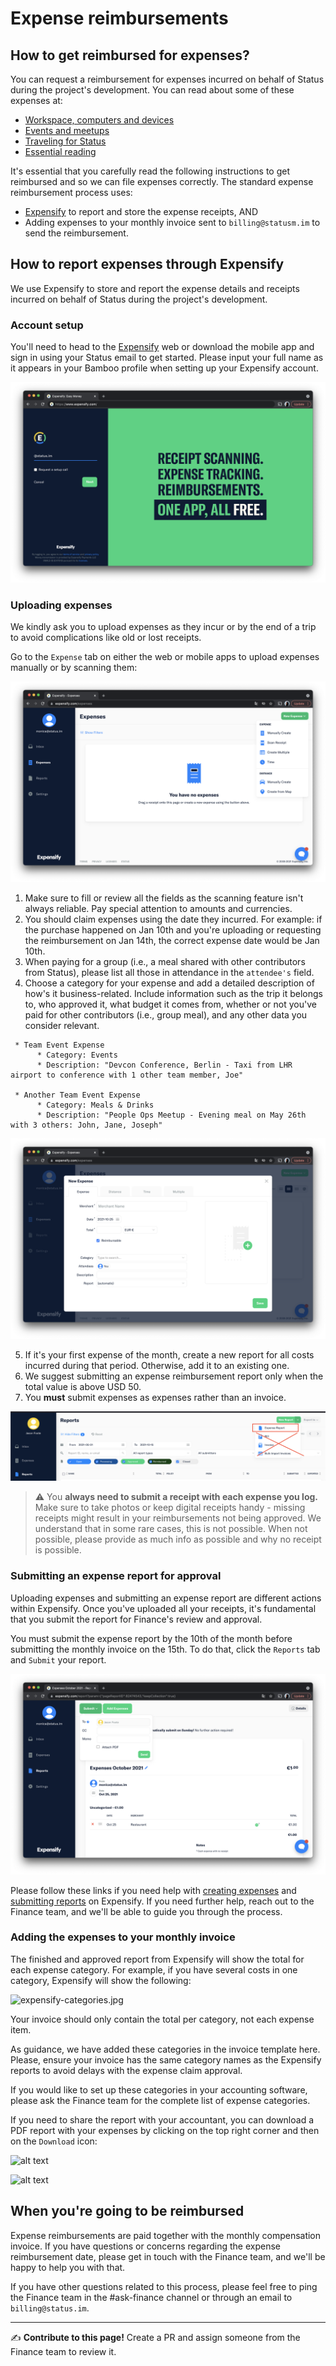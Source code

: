 # Expense reimbursements

## How to get reimbursed for expenses?

You can request a reimbursement for expenses incurred on behalf of Status during the project's development. You can read about some of these expenses at:
   * [Workspace, computers and devices](src/perks/workspace-computers-and-devices.md)
   * [Events and meetups](src/perks/events-and-meetups.md)
   * [Traveling for Status](src/remote-at-status/traveling-for-status.md)
   * [Essential reading](src/welcome-to-status/essential-reading.md)

It's essential that you carefully read the following instructions to get reimbursed and so we can file expenses correctly. The standard expense reimbursement process uses:
   * [Expensify](https://www.expensify.com/) to report and store the expense receipts, AND
   * Adding expenses to your monthly invoice sent to `billing@statusm.im` to send the reimbursement.

## How to report expenses through Expensify

We use Expensify to store and report the expense details and receipts incurred on behalf of Status during the project's development.

### Account setup

You'll need to head to the [Expensify](https://www.expensify.com/) web or download the mobile app and sign in using your Status email to get started. Please input your full name as it appears in your Bamboo profile when setting up your Expensify account.

![expensify-login](/src/images/expensify-login.png/)

### Uploading expenses

We kindly ask you to upload expenses as they incur or by the end of a trip to avoid complications like old or lost receipts. 

Go to the `Expense` tab on either the web or mobile apps to upload expenses manually or by scanning them:

![expensify-new-expense](/src/images/expensify-new-expense.png/)

   1. Make sure to fill or review all the fields as the scanning feature isn't always reliable. Pay special attention to amounts and currencies.
   2. You should claim expenses using the date they incurred. For example: if the purchase happened on Jan 10th and you're uploading or requesting the reimbursement on Jan 14th, the correct expense date would be Jan 10th.
   3. When paying for a group (i.e., a meal shared with other contributors from Status), please list all those in attendance in the `attendee's` field.
   4. Choose a category for your expense and add a detailed description of how's it business-related. Include information such as the trip it belongs to, who approved it, what budget it comes from, whether or not you've paid for other contributors (i.e., group meal), and any other data you consider relevant.

     * Team Event Expense
          * Category: Events
          * Description: "Devcon Conference, Berlin - Taxi from LHR airport to conference with 1 other team member, Joe"

     * Another Team Event Expense
          * Category: Meals & Drinks
          * Description: "People Ops Meetup - Evening meal on May 26th with 3 others: John, Jane, Joseph"

![expensify-expense-details](/src/images/expensify-expense-details.png/)

   5. If it's your first expense of the month, create a new report for all costs incurred during that period. Otherwise, add it to an existing one.
   6. We suggest submitting an expense reimbursement report only when the total value is above USD 50.
   7. You **must** submit expenses as expenses rather than an invoice.

![expensify-expenses-expenses](/src/images/expensify-expenses-expenses.png)

> ⚠️ You **always need to submit a receipt with each expense you log.** Make sure to take photos or keep digital receipts handy - missing receipts might result in your reimbursements not being approved. We understand that in some rare cases, this is not possible. When not possible, please provide as much info as possible and why no receipt is possible.

### Submitting an expense report for approval

Uploading expenses and submitting an expense report are different actions within Expensify. Once you've uploaded all your receipts, it's fundamental that you submit the report for Finance's review and approval.

You must submit the expense report by the 10th of the month before submitting the monthly invoice on the 15th. To do that, click the `Reports` tab and `Submit` your report.

![expensify-report](/src/images/expensify-report.png/)

Please follow these links if you need help with [creating expenses](https://community.expensify.com/discussion/4560/how-to-create-expenses-manually) and [submitting reports](https://community.expensify.com/discussion/4561/how-to-submit-a-report/p1?new=1) on Expensify. If you need further help, reach out to the Finance team, and we'll be able to guide you through the process.

### Adding the expenses to your monthly invoice

The finished and approved report from Expensify will show the total for each expense category. For example, if you have several costs in one category, Expensify will show the following:

![expensify-categories.jpg](https://people-ops.status.im/content/images/2021/08/Exp-3.png)

Your invoice should only contain the total per category, not each expense item.

As guidance, we have added these categories in the invoice template here. Please, ensure your invoice has the same category names as the Expensify reports to avoid delays with the expense claim approval.

If you would like to set up these categories in your accounting software, please ask the Finance team for the complete list of expense categories.

If you need to share the report with your accountant, you can download a PDF report with your expenses by clicking on the top right corner and then on the `Download` icon:

![alt text](https://people-ops.status.im/content/images/2021/08/Exp-1.png)

![alt text](https://people-ops.status.im/content/images/2021/08/Exp-2.png)

## When you're going to be reimbursed

Expense reimbursements are paid together with the monthly compensation invoice. If you have questions or concerns regarding the expense reimbursement date, please get in touch with the Finance team, and we'll be happy to help you with that.

If you have other questions related to this process, please feel free to ping the Finance team in the #ask-finance channel or through an email to `billing@status.im`.

*****

✍️ **Contribute to this page!** Create a PR and assign someone from the Finance team to review it.
